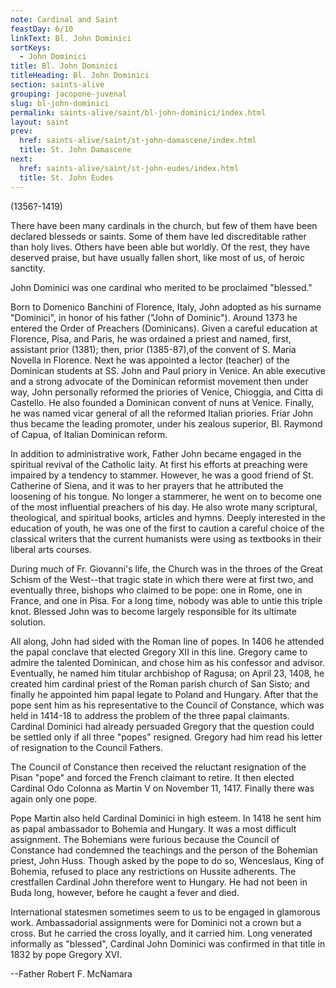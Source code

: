 ```yaml
---
note: Cardinal and Saint
feastDay: 6/10
linkText: Bl. John Dominici
sortKeys:
  - John Dominici
title: Bl. John Dominici
titleHeading: Bl. John Dominici
section: saints-alive
grouping: jacopone-juvenal
slug: bl-john-dominici
permalink: saints-alive/saint/bl-john-dominici/index.html
layout: saint
prev:
  href: saints-alive/saint/st-john-damascene/index.html
  title: St. John Damascene
next:
  href: saints-alive/saint/st-john-eudes/index.html
  title: St. John Eudes
---
```

(1356?-1419)

There have been many cardinals in the church, but few of them have been declared blesseds or saints. Some of them have led discreditable rather than holy lives. Others have been able but worldly. Of the rest, they have deserved praise, but have usually fallen short, like most of us, of heroic sanctity.

John Dominici was one cardinal who merited to be proclaimed "blessed."

Born to Domenico Banchini of Florence, Italy, John adopted as his surname "Dominici", in honor of his father ("John of Dominic"). Around 1373 he entered the Order of Preachers (Dominicans). Given a careful education at Florence, Pisa, and Paris, he was ordained a priest and named, first, assistant prior (1381); then, prior (1385-87),of the convent of S. Maria Novella in Florence. Next he was appointed a lector (teacher) of the Dominican students at SS. John and Paul priory in Venice. An able executive and a strong advocate of the Dominican reformist movement then under way, John personally reformed the priories of Venice, Chioggia, and Citta di Castello. He also founded a Dominican convent of nuns at Venice. Finally, he was named vicar general of all the reformed Italian priories. Friar John thus became the leading promoter, under his zealous superior, Bl. Raymond of Capua, of Italian Dominican reform.

In addition to administrative work, Father John became engaged in the spiritual revival of the Catholic laity. At first his efforts at preaching were impaired by a tendency to stammer. However, he was a good friend of St. Catherine of Siena, and it was to her prayers that he attributed the loosening of his tongue. No longer a stammerer, he went on to become one of the most influential preachers of his day. He also wrote many scriptural, theological, and spiritual books, articles and hymns. Deeply interested in the education of youth, he was one of the first to caution a careful choice of the classical writers that the current humanists were using as textbooks in their liberal arts courses.

During much of Fr. Giovanni's life, the Church was in the throes of the Great Schism of the West--that tragic state in which there were at first two, and eventually three, bishops who claimed to be pope: one in Rome, one in France, and one in Pisa. For a long time, nobody was able to untie this triple knot. Blessed John was to become largely responsible for its ultimate solution.

All along, John had sided with the Roman line of popes. In 1406 he attended the papal conclave that elected Gregory XII in this line. Gregory came to admire the talented Dominican, and chose him as his confessor and advisor. Eventually, he named him titular archbishop of Ragusa; on April 23, 1408, he created him cardinal priest of the Roman parish church of San Sisto; and finally he appointed him papal legate to Poland and Hungary. After that the pope sent him as his representative to the Council of Constance, which was held in 1414-18 to address the problem of the three papal claimants. Cardinal Dominici had already persuaded Gregory that the question could be settled only if all three "popes" resigned. Gregory had him read his letter of resignation to the Council Fathers.

The Council of Constance then received the reluctant resignation of the Pisan "pope" and forced the French claimant to retire. It then elected Cardinal Odo Colonna as Martin V on November 11, 1417. Finally there was again only one pope.

Pope Martin also held Cardinal Dominici in high esteem. In 1418 he sent him as papal ambassador to Bohemia and Hungary. It was a most difficult assignment. The Bohemians were furious because the Council of Constance had condemned the teachings and the person of the Bohemian priest, John Huss. Though asked by the pope to do so, Wenceslaus, King of Bohemia, refused to place any restrictions on Hussite adherents. The crestfallen Cardinal John therefore went to Hungary. He had not been in Buda long, however, before he caught a fever and died.

International statesmen sometimes seem to us to be engaged in glamorous work. Ambassadorial assignments were for Dominici not a crown but a cross. But he carried the cross loyally, and it carried him. Long venerated informally as "blessed", Cardinal John Dominici was confirmed in that title in 1832 by pope Gregory XVI.

\--Father Robert F. McNamara
